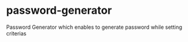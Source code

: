 # password-generator
 Password Generator which enables to generate password while setting criterias
